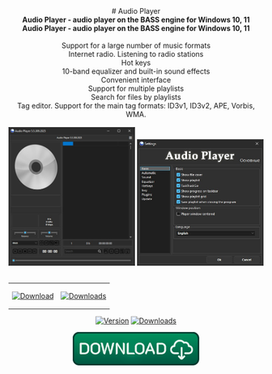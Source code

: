 <div align="center">
# Audio Player
</div>
<div align=center><b>Audio Player - audio player on the BASS engine for Windows 10, 11</b><br></div>

<div align=center>
<b>Audio Player - audio player on the BASS engine for Windows 10, 11</b><br></br>
Support for a large number of music formats</br>
Internet radio. Listening to radio stations</br>
Hot keys</br>
10-band equalizer and built-in sound effects</br>
Convenient interface</br>
Support for multiple playlists</br>
Search for files by playlists</br>
Tag editor. Support for the main tag formats: ID3v1, ID3v2, APE, Vorbis, WMA.<br><br>
</div>

<div align="center">
  <img src=https://raw.githubusercontent.com/markovuser/Audio-Player/main/assets/audioplayer.jpg width="250">
  <img src=https://raw.githubusercontent.com/markovuser/Audio-Player/main/assets/option.jpg width="250"><br><br>
</div>

<div align="center">
<table border="0">
<tr>
  <td>
    
[![Download](https://img.shields.io/github/v/release/markovuser/Audio-Player?style=for-the-badge=github)](https://github.com/markovuser/Audio-Player/releases/latest)
</td>
<td>
  
[![Downloads](https://img.shields.io/github/downloads/markovuser/Audio-Player/total?style=for-the-badge=github)](https://github.com/markovuser/Audio-Player/releases)

</td>
</tr>  
</table>
</div>

<div align="center">
<a href="https://github.com/markovuser/Audio-Player/releases/latest"><img src="https://img.shields.io/github/v/release/markovuser/Audio-Player?style=for-the-badge=github" alt="Version"></a>
<a href="https://github.com/markovuser/Audio-Player/releases"><img src="https://img.shields.io/github/downloads/markovuser/Audio-Player/total?style=for-the-badge=github" alt="Downloads"></a>

</div>

<div align="center">
  
[<img src="https://raw.githubusercontent.com/markovuser/Audio-Player/main/assets/download.png" width="250" alt="Download">](https://github.com/markovuser/Audio-Player/releases/latest/download/Audio.Player.setup.exe)

</div>

